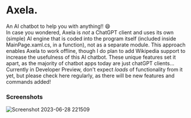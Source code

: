 # Axela.
An AI chatbot to help you with anything!! 😄
<br>In case you wondered, Axela is *not* a ChatGPT client and uses its own (simple) AI engine that is coded into the program itself (included inside MainPage.xaml.cs, in a function), not as a separate module. This approach enables Axela to work offline, though I do plan to add Wikipedia support to increase the usefulness of this AI chatbot. These unique features set it apart, as the majority of chatbot apps today are just chatGPT clients... 
<br>Currently in Developer Preview, don't expect *loads* of functionality from it yet, but please check here regularly, as there will be new features and commands added!

### Screenshots
![Screenshot 2023-06-28 221509](https://github.com/jpbandroid/Axela/assets/100033309/11dcb1d9-ff93-47ec-af69-b1c9a9255498)
